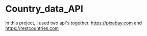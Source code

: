 # Country_data_API
In this project, i used two api's together. https://pixabay.com and https://restcountries.com
